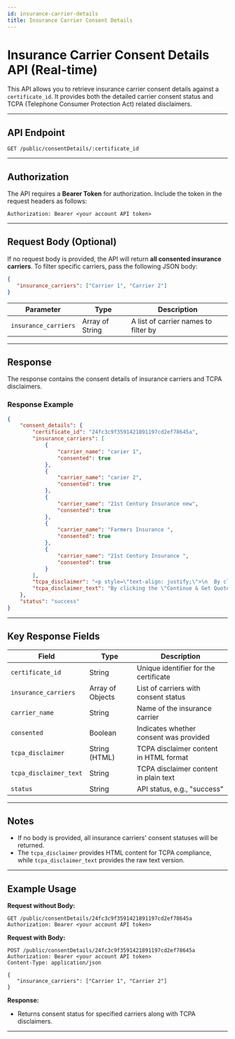 ```yaml
---
id: insurance-carrier-details
title: Insurance Carrier Consent Details
---
```


# Insurance Carrier Consent Details API (Real-time)

This API allows you to retrieve insurance carrier consent details against a `certificate_id`. It provides both the detailed carrier consent status and TCPA (Telephone Consumer Protection Act) related disclaimers.

---

## API Endpoint

```
GET /public/consentDetails/:certificate_id
```

---

## Authorization

The API requires a **Bearer Token** for authorization. Include the token in the request headers as follows:

```http
Authorization: Bearer <your account API token>
```

---

## Request Body (Optional)

If no request body is provided, the API will return **all consented insurance carriers**. To filter specific carriers, pass the following JSON body:

```json
{
   "insurance_carriers": ["Carrier 1", "Carrier 2"]
}
```

| Parameter           | Type            | Description                         |
|---------------------|-----------------|-------------------------------------|
| `insurance_carriers` | Array of String | A list of carrier names to filter by |

---

## Response

The response contains the consent details of insurance carriers and TCPA disclaimers.

### Response Example

```json
{
    "consent_details": {
        "certificate_id": "24fc3c9f3591421891197cd2ef78645a",
        "insurance_carriers": [
            {
                "carrier_name": "carier 1",
                "consented": true
            },
            {
                "carrier_name": "carier 2",
                "consented": true
            },
            {
                "carrier_name": "21st Century Insurance new",
                "consented": true
            },
            {
                "carrier_name": "Farmers Insurance ",
                "consented": true
            },
            {
                "carrier_name": "21st Century Insurance ",
                "consented": true
            }
        ],
        "tcpa_disclaimer": "<p style=\"text-align: justify;\">\n  By clicking the \"Continue &amp; Get Quote\" button, I provide my electronic signature and represent that I am at least 18 and agree to this website's \n  <a style=\"text-decoration: underline; color: #3486e5 !important;\" href=\"/privacy-policy\">Privacy Policy</a> and \n  <a style=\"text-decoration: underline; color: #3486e5 !important;\" href=\"/terms-of-use\">Terms of Services</a>.\n</p>\n<p style=\"text-align: justify;\">\n  By clicking the \"Continue &amp; Get Quote\" button, I provide my express written consent and authorization to the owner of this website and/or of the listed agency to contact me for marketing/telemarketing purposes at the number and address provided above, including my wireless number if provided, using live operators, automated telephone dialing systems, artificial voice or pre-recorded messages, text messages and/or emails, if applicable, even if I have previously registered the provided number on any Federal or State Do Not Call Registry. I understand that my consent is not required as a condition of purchasing goods or services and can be revoked by me at any time.\n</p>\n<p style=\"text-align: justify;\">\n  Message and data rates may apply. Message frequency varies. Reply HELP for customer support or STOP to opt-out. See \n  <a style=\"text-decoration: underline; color: #3486e5 !important;\" href=\"/sms-terms\">SMS Terms of Service</a> for more details.\n</p>\n",
        "tcpa_disclaimer_text": "By clicking the \"Continue & Get Quote\" button, I provide my electronic signature and represent that I am at least 18 and agree to this website's Privacy Policy and Terms of Services. By clicking the \"Continue & Get Quote\" button, I provide my express written consent and authorization to the owner of this website and/or of the listed agency to contact me for marketing/telemarketing purposes at the number and address provided above, including my wireless number if provided, using live operators, automated telephone dialing systems, artificial voice or pre-recorded messages, text messages and/or emails, if applicable, even if I have previously registered the provided number on any Federal or State Do Not Call Registry. I understand that my consent is not required as a condition of purchasing goods or services and can be revoked by me at any time. Message and data rates may apply. Message frequency varies. Reply HELP for customer support or STOP to opt-out. See SMS Terms of Service for more details."
    },
    "status": "success"
}
```

---

## Key Response Fields

| Field                   | Type              | Description                                                           |
|-------------------------|-------------------|-----------------------------------------------------------------------|
| `certificate_id`         | String            | Unique identifier for the certificate                                 |
| `insurance_carriers`     | Array of Objects  | List of carriers with consent status                                  |
| `carrier_name`           | String            | Name of the insurance carrier                                         |
| `consented`             | Boolean           | Indicates whether consent was provided                                |
| `tcpa_disclaimer`       | String (HTML)     | TCPA disclaimer content in HTML format                                |
| `tcpa_disclaimer_text`  | String            | TCPA disclaimer content in plain text                                 |
| `status`                | String            | API status, e.g., "success"                                           |

---

## Notes
- If no body is provided, all insurance carriers' consent statuses will be returned.
- The `tcpa_disclaimer` provides HTML content for TCPA compliance, while `tcpa_disclaimer_text` provides the raw text version.

---

## Example Usage

**Request without Body:**

```http
GET /public/consentDetails/24fc3c9f3591421891197cd2ef78645a
Authorization: Bearer <your account API token>
```

**Request with Body:**

```http
POST /public/consentDetails/24fc3c9f3591421891197cd2ef78645a
Authorization: Bearer <your account API token>
Content-Type: application/json

{
   "insurance_carriers": ["Carrier 1", "Carrier 2"]
}
```

**Response:**
- Returns consent status for specified carriers along with TCPA disclaimers.

---
